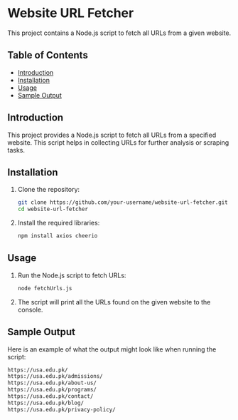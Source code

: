 # Website URL Fetcher

This project contains a Node.js script to fetch all URLs from a given website.

## Table of Contents

- [Introduction](#introduction)
- [Installation](#installation)
- [Usage](#usage)
- [Sample Output](#sample-output)

## Introduction

This project provides a Node.js script to fetch all URLs from a specified website. This script helps in collecting URLs for further analysis or scraping tasks.

## Installation

1. Clone the repository:

   ```bash
   git clone https://github.com/your-username/website-url-fetcher.git
   cd website-url-fetcher
   ```

2. Install the required libraries:

   ```bash
   npm install axios cheerio
   ```

## Usage

1. Run the Node.js script to fetch URLs:

   ```bash
   node fetchUrls.js
   ```

2. The script will print all the URLs found on the given website to the console.

## Sample Output

Here is an example of what the output might look like when running the script:
```bash
https://usa.edu.pk/
https://usa.edu.pk/admissions/
https://usa.edu.pk/about-us/
https://usa.edu.pk/programs/
https://usa.edu.pk/contact/
https://usa.edu.pk/blog/
https://usa.edu.pk/privacy-policy/
```